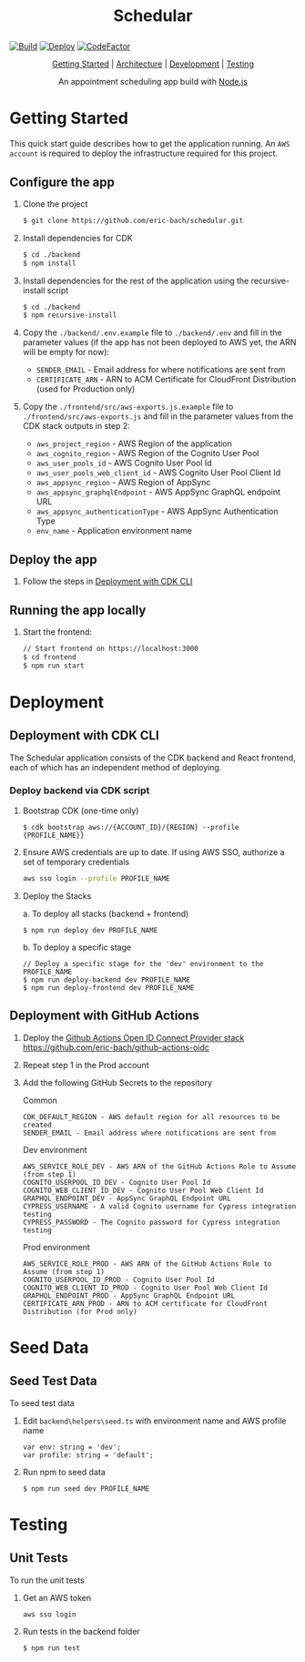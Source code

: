 <h1 align="center">
  <p align="center">
    Schedular
  </p>
</h1>

[![Build](https://github.com/eric-bach/schedular/actions/workflows/test.yml/badge.svg)](https://github.com/eric-bach/schedular/actions/workflows/test.yml)
[![Deploy](https://github.com/eric-bach/schedular/actions/workflows/deploy.yml/badge.svg)](https://github.com/eric-bach/schedular/actions/workflows/deploy.yml)
[![CodeFactor](https://www.codefactor.io/repository/github/eric-bach/schedular/badge.svg)](https://www.codefactor.io/repository/github/eric-bach/schedular)

<p align="center">
  <a href="#getting-started">Getting Started</a> |
  <a href="#architecture">Architecture</a> |
  <a href="#deployment">Development</a> |
  <a href="#testing">Testing</a>
</p>

<p align="center">
  An appointment scheduling app build with <a href="https://nodejs.org">Node.js</a>
</p>

# Getting Started

This quick start guide describes how to get the application running. An `AWS account` is required to deploy the infrastructure required for this project.

## Configure the app

1.  Clone the project

    ```bash
    $ git clone https://github.com/eric-bach/schedular.git
    ```

2.  Install dependencies for CDK

    ```bash
    $ cd ./backend
    $ npm install
    ```

3.  Install dependencies for the rest of the application using the recursive-install script

    ```bash
    $ cd ./backend
    $ npm recursive-install
    ```

4.  Copy the `./backend/.env.example` file to `./backend/.env` and fill in the parameter values (if the app has not been deployed to AWS yet, the ARN will be empty for now):

    - `SENDER_EMAIL` - Email address for where notifications are sent from
    - `CERTIFICATE_ARN` - ARN to ACM Certificate for CloudFront Distribution (used for Production only)

5.  Copy the `./frontend/src/aws-exports.js.example` file to `./frontend/src/aws-exports.js` and fill in the parameter values from the CDK stack outputs in step 2:

    - `aws_project_region` - AWS Region of the application
    - `aws_cognito_region` - AWS Region of the Cognito User Pool
    - `aws_user_pools_id` - AWS Cognito User Pool Id
    - `aws_user_pools_web_client_id` - AWS Cognito User Pool Client Id
    - `aws_appsync_region` - AWS Region of AppSync
    - `aws_appsync_graphqlEndpoint` - AWS AppSync GraphQL endpoint URL
    - `aws_appsync_authenticationType` - AWS AppSync Authentication Type
    - `env_name` - Application environment name

## Deploy the app

1.  Follow the steps in [Deployment with CDK CLI](#deployment-with-cdk-cli)

## Running the app locally

1.  Start the frontend:

    ```bash
    // Start frontend on https://localhost:3000
    $ cd frontend
    $ npm run start
    ```

# Deployment

## Deployment with CDK CLI

The Schedular application consists of the CDK backend and React frontend, each of which has an independent method of deploying.

### Deploy backend via CDK script

1. Bootstrap CDK (one-time only)

   ```
   $ cdk bootstrap aws://{ACCOUNT_ID}/{REGION} --profile {PROFILE_NAME}}
   ```

2. Ensure AWS credentials are up to date. If using AWS SSO, authorize a set of temporary credentials

   ```bash
   aws sso login --profile PROFILE_NAME
   ```

3. Deploy the Stacks

   a. To deploy all stacks (backend + frontend)

   ```
   $ npm run deploy dev PROFILE_NAME
   ```

   b. To deploy a specific stage

   ```
   // Deploy a specific stage for the 'dev' environment to the PROFILE_NAME
   $ npm run deploy-backend dev PROFILE_NAME
   $ npm run deploy-frontend dev PROFILE_NAME
   ```

## Deployment with GitHub Actions

1. Deploy the [Github Actions Open ID Connect Provider stack](https://github.com/eric-bach/github-actions-oidc)
   https://github.com/eric-bach/github-actions-oidc

2. Repeat step 1 in the Prod account

3. Add the following GitHub Secrets to the repository

   Common

   ```
   CDK_DEFAULT_REGION - AWS default region for all resources to be created
   SENDER_EMAIL - Email address where notifications are sent from
   ```

   Dev environment

   ```
   AWS_SERVICE_ROLE_DEV - AWS ARN of the GitHub Actions Role to Assume (from step 1)
   COGNITO_USERPOOL_ID_DEV - Cognito User Pool Id
   COGNITO_WEB_CLIENT_ID_DEV - Cognito User Pool Web Client Id
   GRAPHQL_ENDPOINT_DEV - AppSync GraphQL Endpoint URL
   CYPRESS_USERNAME - A valid Cognito username for Cypress integration testing
   CYPRESS_PASSWORD - The Cognito password for Cypress integration testing
   ```

   Prod environment

   ```
   AWS_SERVICE_ROLE_PROD - AWS ARN of the GitHub Actions Role to Assume (from step 1)
   COGNITO_USERPOOL_ID_PROD - Cognito User Pool Id
   COGNITO_WEB_CLIENT_ID_PROD - Cognito User Pool Web Client Id
   GRAPHQL_ENDPOINT_PROD - AppSync GraphQL Endpoint URL
   CERTIFICATE_ARN_PROD - ARN to ACM certificate for CloudFront Distribution (for Prod only)
   ```

# Seed Data

## Seed Test Data

To seed test data

1. Edit `backend\helpers\seed.ts` with environment name and AWS profile name

   ```
   var env: string = 'dev';
   var profile: string = 'default';
   ```

2. Run npm to seed data

   ```
   $ npm run seed dev PROFILE_NAME
   ```

# Testing

## Unit Tests

To run the unit tests

1. Get an AWS token

   ```
   aws sso login
   ```

2. Run tests in the backend folder

   ```
   $ npm run test
   ```
